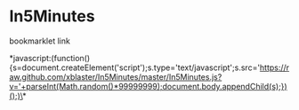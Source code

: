 In5Minutes
==========

bookmarklet link 

  \*javascript:(function(){s=document.createElement('script');s.type='text/javascript';s.src='https://raw.github.com/xblaster/In5Minutes/master/In5Minutes.js?v='+parseInt(Math.random()*99999999);document.body.appendChild(s);})();)\*
